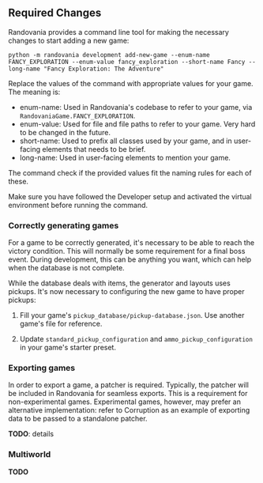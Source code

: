 
## Required Changes

Randovania provides a command line tool for making the necessary changes to start adding a new game:

```commandline
python -m randovania development add-new-game --enum-name FANCY_EXPLORATION --enum-value fancy_exploration --short-name Fancy --long-name "Fancy Exploration: The Adventure"
```
Replace the values of the command with appropriate values for your game. The meaning is:
- enum-name: Used in Randovania's codebase to refer to your game, via `RandovaniaGame.FANCY_EXPLORATION`.
- enum-value: Used for file and file paths to refer to your game. Very hard to be changed in the future.
- short-name: Used to prefix all classes used by your game, and in user-facing elements that needs to be brief.
- long-name: Used in user-facing elements to mention your game.

The command check if the provided values fit the naming rules for each of these. 

Make sure you have followed the Developer setup and activated the virtual environment before running the command.

### Correctly generating games

For a game to be correctly generated, it's necessary to be able to reach the victory condition. This will normally be
some requirement for a final boss event.
During development, this can be anything you want, which can help when the database is not complete.

While the database deals with items, the generator and layouts uses pickups. It's now necessary to configuring the new
game to have proper pickups:

1. Fill your game's `pickup_database/pickup-database.json`. Use another game's file for reference.


2. Update `standard_pickup_configuration` and `ammo_pickup_configuration` in your game's starter preset.



### Exporting games

In order to export a game, a patcher is required. Typically, the patcher will be included in Randovania for seamless exports. This is a requirement for non-experimental games. Experimental games, however, may prefer an alternative implementation: refer to Corruption as an example of exporting data to be passed to a standalone patcher.

**TODO**: details


### Multiworld

**TODO**
